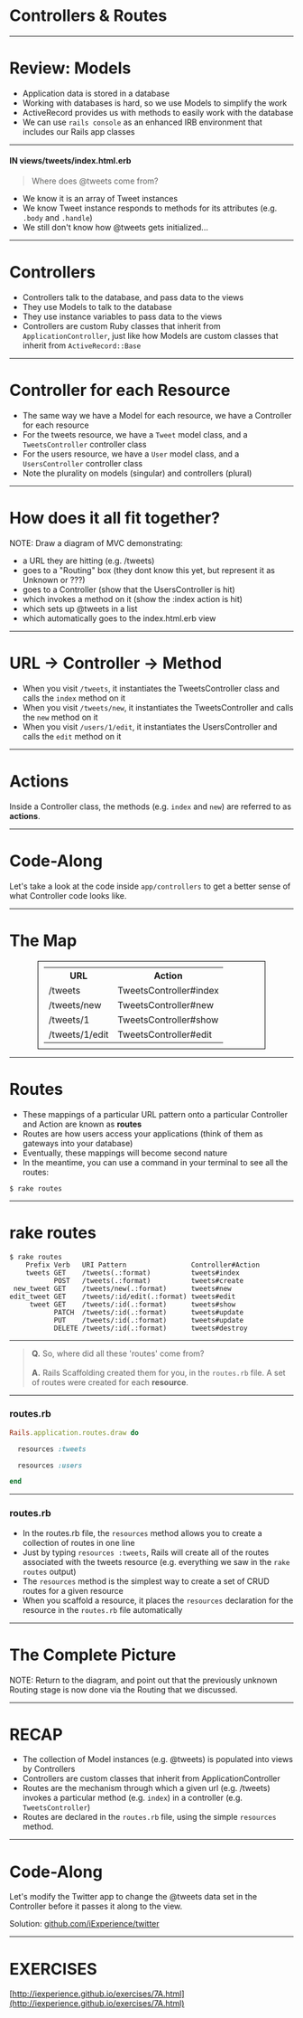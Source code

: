 # Controllers & Routes

---

# Review: Models

* Application data is stored in a database
* Working with databases is hard, so we use Models to simplify the work
* ActiveRecord provides us with methods to easily work with the database
* We can use ```rails console``` as an enhanced IRB environment that includes our Rails app classes

---
#### IN views/tweets/index.html.erb

> Where does @tweets come from?

* We know it is an array of Tweet instances
* We know Tweet instance responds to methods for its attributes (e.g. ```.body``` and ```.handle```)
* We still don't know how @tweets gets initialized...

---

# Controllers

* Controllers talk to the database, and pass data to the views
* They use Models to talk to the database
* They use instance variables to pass data to the views
* Controllers are custom Ruby classes that inherit from ```ApplicationController```, just like how Models are custom classes that inherit from ```ActiveRecord::Base```

---
# Controller for each Resource

* The same way we have a Model for each resource, we have a Controller for each resource
* For the tweets resource, we have a ```Tweet``` model class, and a ```TweetsController``` controller class
* For the users resource, we have a ```User``` model class, and a ```UsersController``` controller class
* Note the plurality on models (singular) and controllers (plural)

---
# How does it all fit together?

NOTE: Draw a diagram of MVC demonstrating:
- a URL they are hitting (e.g. /tweets)
- goes to a "Routing" box (they dont know this yet, but represent it as Unknown or ???)
- goes to a Controller (show that the UsersController is hit)
- which invokes a method on it (show the :index action is hit)
- which sets up @tweets in a list
- which automatically goes to the index.html.erb view

---
# URL -> Controller -> Method

* When you visit ```/tweets```, it instantiates the TweetsController class and calls the ```index``` method on it
* When you visit ```/tweets/new```, it instantiates the TweetsController and calls the ```new``` method on it
* When you visit ```/users/1/edit```, it instantiates the UsersController and calls the ```edit``` method on it

---
# Actions

Inside a Controller class, the methods (e.g. ```index``` and ```new```) are referred to as __actions__.

---
# Code-Along

Let's take a look at the code inside ```app/controllers``` to get a better sense of what Controller code looks like.

---
# The Map

<table style="margin: 0px auto; border: 1px solid black;width: 80%; padding: 10px;">
	<tr>
		<th>URL</th>
		<th>Action</th>
	</tr>
	<tr>
		<td>/tweets</td>
		<td>TweetsController#index</td>
	</tr>
	<tr>
		<td>/tweets/new</td>
		<td>TweetsController#new</td>
	</tr>
	<tr>
		<td>/tweets/1</td>
		<td>TweetsController#show</td>
	</tr>
	<tr>
		<td>/tweets/1/edit</td>
		<td>TweetsController#edit</td>
	</tr>
</table>

---

# Routes

* These mappings of a particular URL pattern onto a particular Controller and Action are known as __routes__
* Routes are how users access your applications (think of them as gateways into your database)
* Eventually, these mappings will become second nature
* In the meantime, you can use a command in your terminal to see all the routes:

```
$ rake routes
```

---
# rake routes

```
$ rake routes
    Prefix Verb   URI Pattern                Controller#Action
    tweets GET    /tweets(.:format)          tweets#index
           POST   /tweets(.:format)          tweets#create
 new_tweet GET    /tweets/new(.:format)      tweets#new
edit_tweet GET    /tweets/:id/edit(.:format) tweets#edit
     tweet GET    /tweets/:id(.:format)      tweets#show
           PATCH  /tweets/:id(.:format)      tweets#update
           PUT    /tweets/:id(.:format)      tweets#update
           DELETE /tweets/:id(.:format)      tweets#destroy
```
---

> __Q.__ So, where did all these 'routes' come from?
<br/><br/>
> __A.__ Rails Scaffolding created them for you, in the ```routes.rb``` file. A set of routes were created for each __resource__.

---
### routes.rb

```ruby
Rails.application.routes.draw do

  resources :tweets

  resources :users

end
```
---
### routes.rb

* In the routes.rb file, the ```resources``` method allows you to create a collection of routes in one line
* Just by typing ```resources :tweets```, Rails will create all of the routes associated with the tweets resource (e.g. everything we saw in the ```rake routes``` output)
* The ```resources``` method is the simplest way to create a set of CRUD routes for a given resource
* When you scaffold a resource, it places the ```resources``` declaration for the resource in the ```routes.rb``` file automatically

---
# The Complete Picture

NOTE: Return to the diagram, and point out that the previously unknown Routing stage is now done via the Routing that we discussed.

---
# RECAP

* The collection of Model instances (e.g. @tweets) is populated into views by Controllers
* Controllers are custom classes that inherit from ApplicationController
* Routes are the mechanism through which a given url (e.g. /tweets) invokes a particular method (e.g. ```index```) in a controller (e.g. ```TweetsController```)
* Routes are declared in the ```routes.rb``` file, using the simple ```resources``` method.

---
# Code-Along

Let's modify the Twitter app to change the @tweets data set in the Controller before it passes it along to the view.

Solution: [github.com/iExperience/twitter](https://github.com/iExperience/twitter/tree/9ccfd83c6e03bfe7654913da480c79f81765641b)

---

# EXERCISES

[http://iexperience.github.io/exercises/7A.html](http://iexperience.github.io/exercises/7A.html)